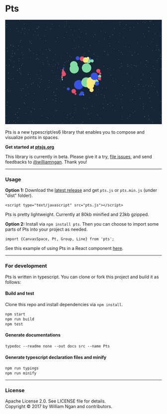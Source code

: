 # Pts

![image](./assets/pts-gif-10.gif)   

Pts is a new typescript/es6 library that enables you to compose and visualize points in spaces.

**Get started at [ptsjs.org](https://ptsjs.org)**

This library is currently in beta. Please give it a try, [file issues](https://github.com/williamngan/pts/issues), and send feedbacks to [@williamngan](https://twitter.com/williamngan). Thank you!

---    

### Usage

**Option 1:** Download the [latest release](https://github.com/williamngan/pts/releases) and get `pts.js` or `pts.min.js` (under "dist" folder). 
```
<script type="text/javascript" src="pts.js"></script>
```
Pts is pretty lightweight. Currently at 80kb minified and 23kb gzipped.


**Option 2:** Install via `npm install pts`. Then you can choose to import some parts of Pts into your project as needed. 
```
import {CanvasSpace, Pt, Group, Line} from 'pts';
```
See this example of using Pts in a React component [here](https://github.com/williamngan/pts-react-example).

---    

### For development

Pts is written in typescript. You can clone or fork this project and build it as follows:

#### Build and test

Clone this repo and install dependencies via `npm install`.

```
npm start
npm run build
npm test
```

#### Generate documentations
```
typedoc --readme none --out docs src --name Pts
```

#### Generate typescript declaration files and minify
```
npm run typings
npm run minify
```

---    

### License
Apache License 2.0. See LICENSE file for details.   
Copyright © 2017 by William Ngan and contributors.

